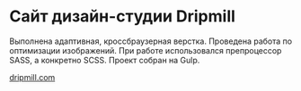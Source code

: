 # Сайт дизайн-студии Dripmill

Выполнена адаптивная, кроссбраузерная верстка. Проведена работа по оптимизации изображений. При работе использовался препроцессор SASS, а конкретно SCSS. Проект собран на Gulp.

[dripmill.com](https://www.dripmill.com/)